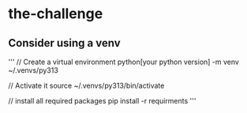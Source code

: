 # the-challenge

## Consider using a venv

'''
// Create a virtual environment
python[your python version] -m venv ~/.venvs/py313

// Activate it
source ~/.venvs/py313/bin/activate

// install all required packages
pip install -r requirments
'''

